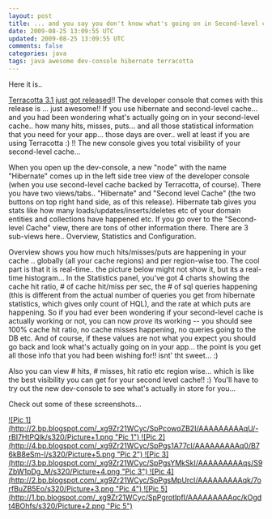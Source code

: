 ```yaml
---           
layout: post
title: ... and you say you don't know what's going on in Second-level cache!!
date: 2009-08-25 13:09:55 UTC
updated: 2009-08-25 13:09:55 UTC
comments: false
categories: java
tags: java awesome dev-console hibernate terracotta
---
```

 
<script type="text/javascript">var dzone_style = '1';var dzone_url = 
'http://abhisanoujam.blogspot.com/2009/08/and-you-say-you-dont-know-whats-going.html';</script> <script 
language="javascript" src="http://widgets.dzone.com/widgets/zoneit.js"></script>

Here it is..

<a href="http://terracotta.org/web/display/orgsite/DownloadCatalog">Terracotta 3.1 just got released</a>!! The 
developer console that comes with this release is ... just awesome!! If you use hibernate and second-level cache... and 
you had been wondering what's actually going on in your second-level cache.. how many hits, misses, puts... and all 
those statistical information that you need for your app... those days are over.. well at least if you are using 
Terracotta :) !! The new console gives you total visibility of your second-level cache...

When you open up the dev-console, a new "node" with the name "Hibernate" comes up in the left side tree view of the 
developer console (when you use second-level cache backed by Terracotta, of course). There you have two views/tabs.. 
"Hibernate" and "Second level Cache" (the two buttons on top right hand side, as of this release). Hibernate tab gives 
you stats like how many loads/updates/inserts/deletes etc of your domain entities and collections have happened etc. If 
you go over to the "Second-level Cache" view, there are tons of other information there. There are 3 sub-views here.. 
Overview, Statistics and Configuration.

Overview shows you how much hits/misses/puts are happening in your cache .. globally (all your cache regions) and per 
region-wise too. The cool part is that it is real-time.. the picture below might not show it, but its a real-time 
histogram...
In the Statistics panel, you've got 4 charts showing the cache hit ratio, # of cache hit/miss per sec, the # of sql 
queries happening (this is different from the actual number of queries you get from hibernate statistics, which gives 
only count of HQL), and the rate at which puts are happening. So if you had ever been wondering if your second-level 
cache is actually working or not, you can now *prove* its working -- you should see 100% cache hit ratio, no cache 
misses happening, no queries going to the DB etc. And of course, if these values are not what you expect you should go 
back and look what's actually going on in your app... the point is you get all those info that you had been wishing 
for!! isnt' tht sweet... :)

Also you can view # hits, # misses, hit ratio etc region wise... which is like the best visibility you can get for your 
second level cache!! :) 
You'll have to try out the new dev-console to see what's actually in store for you...

Check out some of these screenshots...

<a href="http://2.bp.blogspot.com/_xg9Zr21WCyc/SpPcowqZB2I/AAAAAAAAAqU/-rBI7HtPQlk/s320/Picture+1.png">
![Pic 1](http://2.bp.blogspot.com/_xg9Zr21WCyc/SpPcowqZB2I/AAAAAAAAAqU/-rBI7HtPQlk/s320/Picture+1.png "Pic 1")
</a>


<a href="http://4.bp.blogspot.com/_xg9Zr21WCyc/SpPgs1A77cI/AAAAAAAAAq0/B76kB8eSm-I/s1600-h/Picture+5.png">
![Pic 2](http://4.bp.blogspot.com/_xg9Zr21WCyc/SpPgs1A77cI/AAAAAAAAAq0/B76kB8eSm-I/s320/Picture+5.png "Pic 2")
</a>

<a href="http://3.bp.blogspot.com/_xg9Zr21WCyc/SpPgsYMkSkI/AAAAAAAAAqs/S9ZbW1pDg_M/s1600-h/Picture+4.png">
![Pic 3](http://3.bp.blogspot.com/_xg9Zr21WCyc/SpPgsYMkSkI/AAAAAAAAAqs/S9ZbW1pDg_M/s320/Picture+4.png "Pic 3")
</a>

<a href="http://2.bp.blogspot.com/_xg9Zr21WCyc/SpPgsMpUrcI/AAAAAAAAAqk/7orfBuZB5Eo/s1600-h/Picture+3.png">
![Pic 4](http://2.bp.blogspot.com/_xg9Zr21WCyc/SpPgsMpUrcI/AAAAAAAAAqk/7orfBuZB5Eo/s320/Picture+3.png "Pic 4")
</a>

<a href="http://1.bp.blogspot.com/_xg9Zr21WCyc/SpPgrotlpfI/AAAAAAAAAqc/kOgdt4BOhfs/s1600-h/Picture+2.png">
![Pic 5](http://1.bp.blogspot.com/_xg9Zr21WCyc/SpPgrotlpfI/AAAAAAAAAqc/kOgdt4BOhfs/s320/Picture+2.png "Pic 5")
</a>

